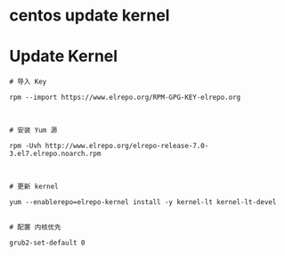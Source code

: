 # centos update kernel



# Update Kernel


```
# 导入 Key

rpm --import https://www.elrepo.org/RPM-GPG-KEY-elrepo.org



# 安装 Yum 源

rpm -Uvh http://www.elrepo.org/elrepo-release-7.0-3.el7.elrepo.noarch.rpm



# 更新 kernel

yum --enablerepo=elrepo-kernel install -y kernel-lt kernel-lt-devel 


# 配置 内核优先

grub2-set-default 0


```

